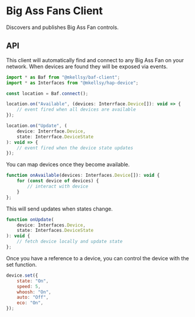 # Big Ass Fans Client
Discovers and publishes Big Ass Fan controls.

## API
This client will automatically find and connect to any Big Ass Fan on your network. When devices are found they will be exposed via events.

```js
import * as Baf from "@mkellsy/baf-client";
import * as Interfaces from "@mkellsy/hap-device";

const location = Baf.connect();

location.on("Available", (devices: Interrface.Device[]): void => {
    // event fired when all devices are available
});

location.on("Update", (
    device: Interrface.Device,
    state: Interrface.DeviceState
): void => {
    // event fired when the device state updates
});
```

You can map devices once they become available.

```js
function onAvailable(devices: Interfaces.Device[]): void {
    for (const device of devices) {
        // interact with device
    }
};
```

This will send updates when states change.

```js
function onUpdate(
    device: Interfaces.Device,
    state: Interfaces.DeviceState
): void {
    // fetch device locally and update state
};
```

Once you have a reference to a device, you can control the device with the set function.

```js
device.set({
    state: "On",
    speed: 5,
    whoosh: "On",
    auto: "Off",
    eco: "On",
});
```
